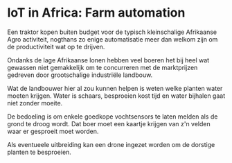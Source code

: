 # IoT in Africa: Farm automation

Een traktor kopen buiten budget voor de typisch kleinschalige Afrikaanse Agro
activiteit, nogthans zo enige automatisatie meer dan welkom zijn om de
productiviteit wat op te drijven.

Ondanks de lage Afrikaanse lonen hebben veel boeren het bij heel wat gewassen
niet gemakkelijk om te concurreren met de marktprijzen gedreven door
grootschalige industriële landbouw.


Wat de landbouwer hier al zou kunnen helpen is weten welke planten water moeten
krijgen.  Water is schaars, besproeien kost tijd en water bijhalen gaat niet
zonder moeite.


De bedoeling is om enkele goedkope vochtsensors te laten melden als de grond te
droog wordt.  Dat boer moet een kaartje krijgen van z'n velden waar er
gesproeit moet worden.


Als eventueele uitbreiding kan een drone ingezet worden om de dorstige planten
te besproeien.

